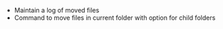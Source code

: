 - Maintain a log of moved files
- Command to move files in current folder with option for child folders
